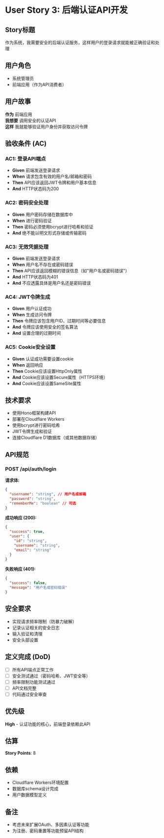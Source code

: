 # User Story 3: 后端认证API开发

## Story标题
作为系统，我需要安全的后端认证服务，这样用户的登录请求就能被正确验证和处理

## 用户角色
- 系统管理员
- 前端应用（作为API消费者）

## 用户故事
**作为** 前端应用  
**我想要** 调用安全的认证API  
**这样** 我就能够验证用户身份并获取访问令牌  

## 验收条件 (AC)

### AC1: 登录API端点
- **Given** 前端发送登录请求
- **When** 请求包含有效的用户名/邮箱和密码
- **Then** API应该返回JWT令牌和用户基本信息
- **And** HTTP状态码为200

### AC2: 密码安全处理
- **Given** 用户密码存储在数据库中
- **When** 进行密码验证
- **Then** 密码必须使用bcrypt进行哈希和验证
- **And** 绝不能以明文形式存储或传输密码

### AC3: 无效凭据处理
- **Given** 前端发送登录请求
- **When** 用户名不存在或密码错误
- **Then** API应该返回模糊的错误信息（如"用户名或密码错误"）
- **And** HTTP状态码为401
- **And** 不应透露具体是用户名还是密码错误

### AC4: JWT令牌生成
- **Given** 用户认证成功
- **When** 生成访问令牌
- **Then** 令牌应该包含用户ID、过期时间等必要信息
- **And** 令牌应该使用安全的签名算法
- **And** 设置合理的过期时间

### AC5: Cookie安全设置
- **Given** 认证成功需要设置cookie
- **When** 返回响应
- **Then** Cookie应该设置HttpOnly属性
- **And** Cookie应该设置Secure属性（HTTPS环境）
- **And** Cookie应该设置SameSite属性

## 技术要求
- 使用Hono框架构建API
- 部署在Cloudflare Workers
- 使用bcrypt进行密码哈希
- JWT令牌生成和验证
- 连接Cloudflare D1数据库（或其他数据存储）

## API规范

### POST /api/auth/login
**请求体:**
```json
{
  "username": "string", // 用户名或邮箱
  "password": "string",
  "rememberMe": "boolean" // 可选
}
```

**成功响应 (200):**
```json
{
  "success": true,
  "user": {
    "id": "string",
    "username": "string",
    "email": "string"
  }
}
```

**失败响应 (401):**
```json
{
  "success": false,
  "message": "用户名或密码错误"
}
```

## 安全要求
- 实现请求频率限制（防暴力破解）
- 记录认证相关的安全日志
- 输入验证和清理
- 安全头部设置

## 定义完成 (DoD)
- [ ] 所有API端点正常工作
- [ ] 安全测试通过（密码哈希、JWT安全等）
- [ ] 频率限制功能测试通过
- [ ] API文档完整
- [ ] 代码通过安全审查

## 优先级
**High** - 认证功能的核心，前端登录依赖此API

## 估算
**Story Points**: 8

## 依赖
- Cloudflare Workers环境配置
- 数据库schema设计完成
- 用户数据模型定义

## 备注
- 考虑未来扩展OAuth、多因素认证等功能
- 为注册、密码重置等功能预留API结构